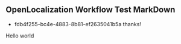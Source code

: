 ## OpenLocalization Workflow Test MarkDown
* fdb4f255-bc4e-4883-8b81-ef2635041b5a 
thanks!

Hello world